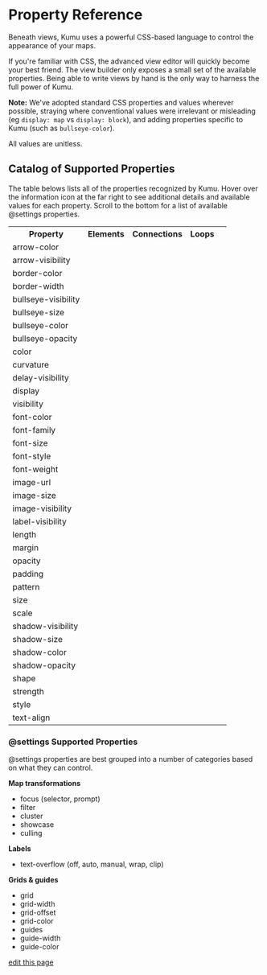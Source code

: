 
# Property Reference
Beneath views, Kumu uses a powerful CSS-based language to control the appearance of your maps.

If you're familiar with CSS, the advanced view editor will quickly
become your best friend.  The view builder only exposes a small set
of the available properties.  Being able to write views by hand is
the only way to harness the full power of Kumu.

**Note:** We've adopted standard CSS properties and values wherever possible, straying where
conventional values were irrelevant or misleading (eg `display: map` vs `display: block`),
and adding properties specific to Kumu (such as `bullseye-color`).

All values are unitless.

## Catalog of Supported Properties

The table belows lists all of the properties recognized by Kumu. Hover over the information icon at the far right to see additional details and available values for each property. Scroll to the bottom for a list of available @settings properties.

<table class="property-table table table-striped">
  <tbody><tr>
    <th class="text-left">Property</th>
    <th class="text-center">Elements</th>
    <th class="text-center">Connections</th>
    <th class="text-center">Loops</th>
    <th class="text-center"></th>
  </tr>

  <tr data-property="arrow-color">
    <td>arrow-color</td>
    <td><i class="fa fa-cancel"></i></td>
    <td><i class="fa fa-check"></i></td>
    <td><i class="fa fa-cancel"></i></td>
    <td><i class="fa fa-info-circle" data-placement="left" data-html="true" title="Override the arrow color for a connection.
<code>color</code>
"></i></td>
  </tr>

  <tr data-property="arrow-visibility">
    <td>arrow-visibility</td>
    <td><i class="fa fa-cancel"></i></td>
    <td><i class="fa fa-check"></i></button></td>
    <td><i class="fa fa-cancel"></i></td>
    <td><i class="fa fa-info-circle" data-placement="left" data-html="true" title="Controls arrow visibility for directed connections.
<code>visible|hidden</code>
"></i></button></td>
  </tr>

  <tr data-property="border-color">
    <td>border-color</td>
    <td><i class="fa fa-check"></i></td>
    <td><i class="fa fa-cancel"></i></td>
    <td><i class="fa fa-cancel"></i></td>
    <td><i class="fa fa-info-circle" data-placement="left" data-html="true" title="Controls border color for elements.
<code>color</code>
"></i></td>
  </tr>

  <tr data-property="border-width">
    <td>border-width</td>
    <td><i class="fa fa-check"></i></td>
    <td><i class="fa fa-cancel"></i></td>
    <td><i class="fa fa-cancel"></i></td>
    <td><i class="fa fa-info-circle" data-placement="left" data-html="true" title="Controls border width for elements.
<code>number</code>
"></i></td>
  </tr>

  <tr data-property="bullseye-visibility">
    <td>bullseye-visibility</td>
    <td><i class="fa fa-check"></i></td>
    <td><i class="fa fa-cancel"></i></td>
    <td><i class="fa fa-cancel"></i></td>
    <td><i class="fa fa-info-circle" data-placement="left" data-html="true" title="Controls the bullseye visibility for elements.
<code>visible|hidden</code>
"></i></td>
  </tr>

  <tr data-property="bullseye-size">
    <td>bullseye-size</td>
    <td><i class="fa fa-check"></i></td>
    <td><i class="fa fa-cancel"></i></td>
    <td><i class="fa fa-cancel"></i></td>
    <td><i class="fa fa-info-circle" data-placement="left" data-html="true" title="Controls the bullseye size for elements.
<code>0..1</code>
"></i></td>
  </tr>

  <tr data-property="bullseye-color">
    <td>bullseye-color</td>
    <td><i class="fa fa-check"></i></td>
    <td><i class="fa fa-cancel"></i></td>
    <td><i class="fa fa-cancel"></i></td>
    <td><i class="fa fa-info-circle" data-placement="left" data-html="true" title="Controls the bullseye color for elements.
<code>color</code>
"></i></td>
  </tr>

  <tr data-property="bullseye-opacity">
    <td>bullseye-opacity</td>
    <td><i class="fa fa-check"></i></td>
    <td><i class="fa fa-cancel"></i></td>
    <td><i class="fa fa-cancel"></i></td>
    <td><i class="fa fa-info-circle" data-placement="left" data-html="true" title="Controls the bullseye opacity for elements.
<code>0..1</code>
"></i></td>
  </tr>

  <tr data-property="color">
    <td>color</td>
    <td><i class="fa fa-check"></i></td>
    <td><i class="fa fa-check"></i></td>
    <td><i class="fa fa-cancel"></i></td>
    <td><i class="fa fa-info-circle" data-placement="left" data-html="true" title="Controls color of elements and connections
<code>color</code>
"></i></td>
  </tr>

  <tr data-property="curvature">
    <td>curvature</td>
    <td><i class="fa fa-cancel"></i></td>
    <td><i class="fa fa-check"></i></td>
    <td><i class="fa fa-cancel"></i></td>
    <td><i class="fa fa-info-circle" data-placement="left" data-html="true" title="Controls the curvature of connections.
<code>0..1</code>
"></i></td>
  </tr>

  <tr data-property="delay-visibility">
    <td>delay-visibility</td>
    <td><i class="fa fa-cancel"></i></td>
    <td><i class="fa fa-check"></i></td>
    <td><i class="fa fa-cancel"></i></td>
    <td><i class="fa fa-info-circle" data-placement="left" data-html="true" title="Controls delay visibility for delayed connections.
<code>visible|hidden</code>
"></i></td>
  </tr>

  <tr data-property="display">
    <td>display</td>
    <td><i class="fa fa-check"></i></td>
    <td><i class="fa fa-check"></i></td>
    <td><i class="fa fa-check"></i></td>
    <td><i class="fa fa-info-circle" data-placement="left" data-html="true" title="Controls general inclusion.
Hidden objects will be fully removed from the map (see visibility).
<code>map|none</code>
"></i></td>
  </tr>

  <tr data-property="visibility">
    <td>visibility</td>
    <td><i class="fa fa-check"></i></td>
    <td><i class="fa fa-check"></i></td>
    <td><i class="fa fa-check"></i></td>
    <td><i class="fa fa-info-circle" data-placement="left" data-html="true" title="Controls general visibility.
Hidden objects will still affect the layout.
<code>visible|hidden</code>
"></i></td>
  </tr>

  <tr data-property="font-color">
    <td>font-color</td>
    <td><i class="fa fa-check"></i></td>
    <td><i class="fa fa-check"></i></td>
    <td><i class="fa fa-check"></i></td>
    <td><i class="fa fa-info-circle" data-placement="left" data-html="true" title="Controls general label font color.
<code>color</code>
"></i></td>
  </tr>

  <tr data-property="font-family">
    <td>font-family</td>
    <td><i class="fa fa-check"></i></td>
    <td><i class="fa fa-check"></i></td>
    <td><i class="fa fa-check"></i></td>
    <td><i class="fa fa-info-circle" data-placement="left" data-html="true" title="Controls general label font family.
<code>'Helvetica Neue', sans-serif</code>
"></i></td>
  </tr>

  <tr data-property="font-size">
    <td>font-size</td>
    <td><i class="fa fa-check"></i></td>
    <td><i class="fa fa-check"></i></td>
    <td><i class="fa fa-check"></i></td>
    <td><i class="fa fa-info-circle" data-placement="left" data-html="true" title="Controls general label font size.
<code>number</code>
"></i></td>
  </tr>

  <tr data-property="font-style">
    <td>font-style</td>
    <td><i class="fa fa-check"></i></td>
    <td><i class="fa fa-check"></i></td>
    <td><i class="fa fa-check"></i></td>
    <td><i class="fa fa-info-circle" data-placement="left" data-html="true" title="Controls general label style.
<code>normal|italic</code>
"></i></td>
  </tr>

  <tr data-property="font-weight">
    <td>font-weight</td>
    <td><i class="fa fa-check"></i></td>
    <td><i class="fa fa-check"></i></td>
    <td><i class="fa fa-check"></i></td>
    <td><i class="fa fa-info-circle" data-placement="left" data-html="true" title="Controls general label font weight.
<code>normal|bold</code>
"></i></td>
  </tr>

  <tr data-property="image-url">
    <td>image-url</td>
    <td><i class="fa fa-check"></i></td>
    <td><i class="fa fa-cancel"></i></td>
    <td><i class="fa fa-cancel"></i></td>
    <td><i class="fa fa-info-circle" data-placement="left" data-html="true" title="Controls source of element image
<code>url(http://...)</code>
"></i></td>
  </tr>

  <tr data-property="image-size">
    <td>image-size</td>
    <td><i class="fa fa-check"></i></td>
    <td><i class="fa fa-cancel"></i></td>
    <td><i class="fa fa-cancel"></i></td>
    <td><i class="fa fa-info-circle" data-placement="left" data-html="true" title="Controls element image size
<code>cover|contain</code>
"></i></td>
  </tr>

  <tr data-property="image-visibility">
    <td>image-visibility</td>
    <td><i class="fa fa-check"></i></td>
    <td><i class="fa fa-cancel"></i></td>
    <td><i class="fa fa-cancel"></i></td>
    <td><i class="fa fa-info-circle" data-placement="left" data-html="true" title="Controls element image visibility
<code>visible|hidden</code>
"></i></td>
  </tr>

  <tr data-property="label-visibility">
    <td>label-visibility</td>
    <td><i class="fa fa-check"></i></td>
    <td><i class="fa fa-check"></i></td>
    <td><i class="fa fa-check"></i></td>
    <td><i class="fa fa-info-circle" data-placement="left" data-html="true" title="Controls label visibility for all types.
<code>visible|hidden</code>
"></i></td>
  </tr>

  <tr data-property="length">
    <td>length</td>
    <td><i class="fa fa-cancel"></i></td>
    <td><i class="fa fa-check"></i></td>
    <td><i class="fa fa-cancel"></i></td>
    <td><i class="fa fa-info-circle" data-placement="left" data-html="true" title="Controls connection resting length
<code>number</code>
"></i></td>
  </tr>

  <tr data-property="margin">
    <td>margin</td>
    <td><i class="fa fa-check"></i></td>
    <td><i class="fa fa-cancel"></i></td>
    <td><i class="fa fa-cancel"></i></td>
    <td><i class="fa fa-info-circle" data-placement="left" data-html="true" title="Controls amount of space between the border of an element
and its connections.
<code>number|none</code>
"></i></td>
  </tr>

  <tr data-property="opacity">
    <td>opacity</td>
    <td><i class="fa fa-check"></i></td>
    <td><i class="fa fa-check"></i></td>
    <td><i class="fa fa-cancel"></i></td>
    <td><i class="fa fa-info-circle" data-placement="left" data-html="true" title="Controls general element and connection opacity.
<code>0..1</code>
"></i></td>
  </tr>

  <tr data-property="padding">
    <td>padding</td>
    <td><i class="fa fa-check"></i></td>
    <td><i class="fa fa-cancel"></i></td>
    <td><i class="fa fa-cancel"></i></td>
    <td><i class="fa fa-info-circle" data-placement="left" data-html="true" title="Controls amount of space between the border of an element
and its core (image / bullseye).
<code>number</code>
"></i></td>
  </tr>

  <tr data-property="pattern">
    <td>pattern</td>
    <td><i class="fa fa-cancel"></i></td>
    <td><i class="fa fa-check"></i></td>
    <td><i class="fa fa-cancel"></i></td>
    <td><i class="fa fa-info-circle" data-placement="left" data-html="true" title="Controls the pattern of a connection (solid / dashed).
<code>number</code>
"></i></td>
  </tr>

  <tr data-property="size">
    <td>size</td>
    <td><i class="fa fa-check"></i></td>
    <td><i class="fa fa-check"></i></td>
    <td><i class="fa fa-cancel"></i></td>
    <td><i class="fa fa-info-circle" data-placement="left" data-html="true" title="Controls the base element and and connection size.
<code>number</code>
"></i></td>
  </tr>

  <tr data-property="scale">
    <td>scale</td>
    <td><i class="fa fa-check"></i></td>
    <td><i class="fa fa-check"></i></td>
    <td><i class="fa fa-cancel"></i></td>
    <td><i class="fa fa-info-circle" data-placement="left" data-html="true" title="Controls element and connection scale (multiple of base size).
<code>number</code>
"></i></td>
  </tr>

  <tr data-property="shadow-visibility">
    <td>shadow-visibility</td>
    <td><i class="fa fa-check"></i></td>
    <td><i class="fa fa-cancel"></i></td>
    <td><i class="fa fa-cancel"></i></td>
    <td><i class="fa fa-info-circle" data-placement="left" data-html="true" title="Controls element shadow visibility
<code>visible|hidden</code>
"></i></td>
  </tr>

  <tr data-property="shadow-size">
    <td>shadow-size</td>
    <td><i class="fa fa-check"></i></td>
    <td><i class="fa fa-cancel"></i></td>
    <td><i class="fa fa-cancel"></i></td>
    <td><i class="fa fa-info-circle" data-placement="left" data-html="true" title="Controls element shadow size.
<code>1..5</code>
"></i></td>
  </tr>

  <tr data-property="shadow-color">
    <td>shadow-color</td>
    <td><i class="fa fa-check"></i></td>
    <td><i class="fa fa-cancel"></i></td>
    <td><i class="fa fa-cancel"></i></td>
    <td><i class="fa fa-info-circle" data-placement="left" data-html="true" title="Controls element shadow color.
<code>color</code>
"></i></td>
  </tr>

  <tr data-property="shadow-opacity">
    <td>shadow-opacity</td>
    <td><i class="fa fa-check"></i></td>
    <td><i class="fa fa-cancel"></i></td>
    <td><i class="fa fa-cancel"></i></td>
    <td><i class="fa fa-info-circle" data-placement="left" data-html="true" title="Controls element shadow opacity.
<code>0..1</code>
"></i></td>
  </tr>

   <tr data-property="shape">
    <td>shape</td>
    <td><i class="fa fa-check"></i></td>
    <td><i class="fa fa-cancel"></i></button></td>
    <td><i class="fa fa-cancel"></i></td>
    <td><i class="fa fa-info-circle" data-placement="left" data-html="true" title="Controls element shape.
<code>circle|square</code>
"></i></button></td>
  </tr>

  <tr data-property="strength">
    <td>strength</td>
    <td><i class="fa fa-cancel"></i></td>
    <td><i class="fa fa-check"></i></td>
    <td><i class="fa fa-cancel"></i></td>
    <td><i class="fa fa-info-circle" data-placement="left" data-html="true" title="Controls connection strength.
<code>0..1</code>
"></i></td>
  </tr>

  <tr data-property="style">
    <td>style</td>
    <td><i class="fa fa-cancel"></i></td>
    <td><i class="fa fa-check"></i></td>
    <td><i class="fa fa-cancel"></i></td>
    <td><i class="fa fa-info-circle" data-placement="left" data-html="true" title="Controls connection style.
<code>solid|dashed</code>
"></i></td>
  </tr>

  <tr data-property="text-align">
    <td>text-align</td>
    <td><i class="fa fa-check"></i></td>
    <td><i class="fa fa-cancel"></i></td>
    <td><i class="fa fa-cancel"></i></td>
    <td><i class="fa fa-info-circle" data-placement="left" data-html="true" title="Controls alignment of element labels.
<code>bottom|right|center</code>
"></i></td>
  </tr>

</tbody></table>

### @settings Supported Properties

@settings properties are best grouped into a number of categories based on what they can control.

**Map transformations**

* focus (selector, prompt)
* filter
* cluster
* showcase
* culling

**Labels**

* text-overflow (off, auto, manual, wrap, clip)

**Grids & guides**

* grid
* grid-width
* grid-offset
* grid-color
* guides
* guide-width
* guide-color

<span class="edit-link"><a href="https://github.com/kumu/docs/blob/master/guides/property-reference.md" target="_blank"><i class="fa fa-github"></i> edit this page</a></span>
